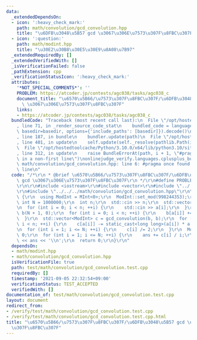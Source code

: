 ```yaml
---
data:
  _extendedDependsOn:
  - icon: ':heavy_check_mark:'
    path: math/convolution/gcd_convolution.hpp
    title: "\u6DFB\u3048\u5B57 gcd \u3067\u306E\u7573\u307F\u8FBC\u307F"
  - icon: ':question:'
    path: math/modint.hpp
    title: "\u30E2\u30B8\u30E5\u30E9\u8A08\u7B97"
  _extendedRequiredBy: []
  _extendedVerifiedWith: []
  _isVerificationFailed: false
  _pathExtension: cpp
  _verificationStatusIcon: ':heavy_check_mark:'
  attributes:
    '*NOT_SPECIAL_COMMENTS*': ''
    PROBLEM: https://atcoder.jp/contests/agc038/tasks/agc038_c
    document_title: "\u6570\u5B66/\u7573\u307F\u8FBC\u307F/\u6DFB\u3048\u5B57 gcd\
      \ \u3067\u306E\u7573\u307F\u8FBC\u307F"
    links:
    - https://atcoder.jp/contests/agc038/tasks/agc038_c
  bundledCode: "Traceback (most recent call last):\n  File \"/opt/hostedtoolcache/Python/3.10.0/x64/lib/python3.10/site-packages/onlinejudge_verify/documentation/build.py\"\
    , line 71, in _render_source_code_stat\n    bundled_code = language.bundle(stat.path,\
    \ basedir=basedir, options={'include_paths': [basedir]}).decode()\n  File \"/opt/hostedtoolcache/Python/3.10.0/x64/lib/python3.10/site-packages/onlinejudge_verify/languages/cplusplus.py\"\
    , line 187, in bundle\n    bundler.update(path)\n  File \"/opt/hostedtoolcache/Python/3.10.0/x64/lib/python3.10/site-packages/onlinejudge_verify/languages/cplusplus_bundle.py\"\
    , line 401, in update\n    self.update(self._resolve(pathlib.Path(included), included_from=path))\n\
    \  File \"/opt/hostedtoolcache/Python/3.10.0/x64/lib/python3.10/site-packages/onlinejudge_verify/languages/cplusplus_bundle.py\"\
    , line 312, in update\n    raise BundleErrorAt(path, i + 1, \"#pragma once found\
    \ in a non-first line\")\nonlinejudge_verify.languages.cplusplus_bundle.BundleErrorAt:\
    \ math/convolution/gcd_convolution.hpp: line 6: #pragma once found in a non-first\
    \ line\n"
  code: "/*\r\n * @brief \u6570\u5B66/\u7573\u307F\u8FBC\u307F/\u6DFB\u3048\u5B57\
    \ gcd \u3067\u306E\u7573\u307F\u8FBC\u307F\r\n */\r\n#define PROBLEM \"https://atcoder.jp/contests/agc038/tasks/agc038_c\"\
    \r\n\r\n#include <iostream>\r\n#include <vector>\r\n#include \"../../../math/modint.hpp\"\
    \r\n#include \"../../../math/convolution/gcd_convolution.hpp\"\r\n\r\nint main()\
    \ {\r\n  using ModInt = MInt<0>;\r\n  ModInt::set_mod(998244353);\r\n  constexpr\
    \ int N = 1000000;\r\n  int n;\r\n  std::cin >> n;\r\n  std::vector<int> a(n);\r\
    \n  for (int i = 0; i < n; ++i) {\r\n    std::cin >> a[i];\r\n  }\r\n  std::vector<ModInt>\
    \ b(N + 1, 0);\r\n  for (int i = 0; i < n; ++i) {\r\n    b[a[i]] += a[i];\r\n\
    \  }\r\n  std::vector<ModInt> c = gcd_convolution(b, b);\r\n  for (int i = 0;\
    \ i < n; ++i) {\r\n    c[a[i]] -= static_cast<long long>(a[i]) * a[i];\r\n  }\r\
    \n  for (int i = 1; i <= N; ++i) {\r\n    c[i] /= 2;\r\n  }\r\n  ModInt ans =\
    \ 0;\r\n  for (int i = 1; i <= N; ++i) {\r\n    ans += c[i] / i;\r\n  }\r\n  std::cout\
    \ << ans << '\\n';\r\n  return 0;\r\n}\r\n"
  dependsOn:
  - math/modint.hpp
  - math/convolution/gcd_convolution.hpp
  isVerificationFile: true
  path: test/math/convolution/gcd_convolution.test.cpp
  requiredBy: []
  timestamp: '2021-09-05 22:32:54+09:00'
  verificationStatus: TEST_ACCEPTED
  verifiedWith: []
documentation_of: test/math/convolution/gcd_convolution.test.cpp
layout: document
redirect_from:
- /verify/test/math/convolution/gcd_convolution.test.cpp
- /verify/test/math/convolution/gcd_convolution.test.cpp.html
title: "\u6570\u5B66/\u7573\u307F\u8FBC\u307F/\u6DFB\u3048\u5B57 gcd \u3067\u306E\u7573\
  \u307F\u8FBC\u307F"
---
```

